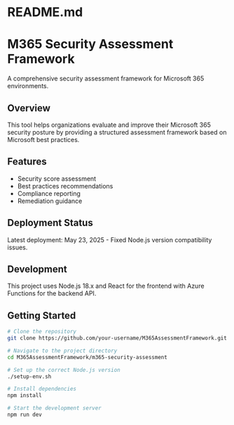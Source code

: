 # README.md

# M365 Security Assessment Framework

A comprehensive security assessment framework for Microsoft 365 environments.

## Overview

This tool helps organizations evaluate and improve their Microsoft 365 security posture by providing a structured assessment framework based on Microsoft best practices.

## Features

- Security score assessment
- Best practices recommendations
- Compliance reporting
- Remediation guidance

## Deployment Status

Latest deployment: May 23, 2025 - Fixed Node.js version compatibility issues.

## Development

This project uses Node.js 18.x and React for the frontend with Azure Functions for the backend API.

## Getting Started

```bash
# Clone the repository
git clone https://github.com/your-username/M365AssessmentFramework.git

# Navigate to the project directory
cd M365AssessmentFramework/m365-security-assessment

# Set up the correct Node.js version
./setup-env.sh

# Install dependencies
npm install

# Start the development server
npm run dev
```
